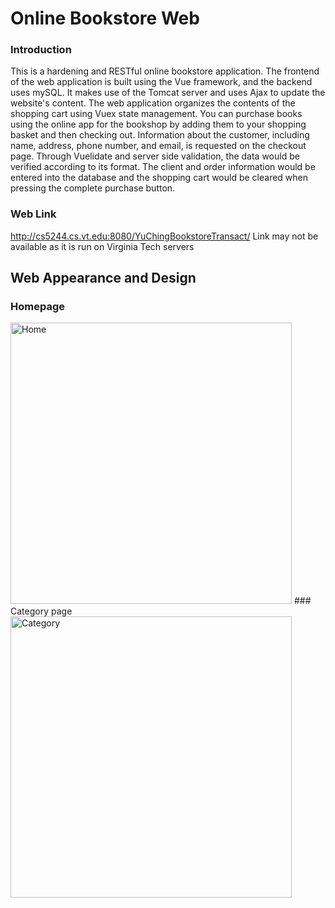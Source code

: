 # Online Bookstore Web
### Introduction
This is a hardening and RESTful online bookstore application. 
The frontend of the web application is built using the Vue framework, and the backend uses mySQL. 
It makes use of the Tomcat server and uses Ajax to update the website's content. 
The web application organizes the contents of the shopping cart using Vuex state management. 
You can purchase books using the online app for the bookshop by adding them to your shopping basket and then checking out. 
Information about the customer, including name, address, phone number, and email, is requested on the checkout page. 
Through Vuelidate and server side validation, the data would be verified according to its format. 
The client and order information would be entered into the database and the shopping cart would be cleared when pressing the complete purchase button.

### Web Link
http://cs5244.cs.vt.edu:8080/YuChingBookstoreTransact/
Link may not be available as it is run on Virginia Tech servers

## Web Appearance and Design
### Homepage
<img width="450" alt="Home" src="https://user-images.githubusercontent.com/39873770/206364480-bb21dfc3-d8bd-4010-a2d0-cd2a88fa1e69.png">
### Category page
<img width="450" alt="Category" src="https://user-images.githubusercontent.com/39873770/206368168-8ea2cd33-dea6-4d46-a3cc-d8335fe89215.png">


